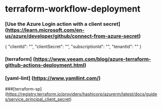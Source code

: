 # terraform-workflow-deployment

### [Use the Azure Login action with a client secret] (https://learn.microsoft.com/en-us/azure/developer/github/connect-from-azure-secret)

{
      "clientId": "<Client ID>",
      "clientSecret": "<Client Secret>",
      "subscriptionId": "<Subscription ID>",
      "tenantId": "<Tenant ID>"
  }

### [terraform] (https://www.veeam.com/blog/azure-terraform-github-actions-deployment.html)
### [yaml-lint] (https://www.yamllint.com/)
###[terraform-sp] (https://registry.terraform.io/providers/hashicorp/azurerm/latest/docs/guides/service_principal_client_secret)
